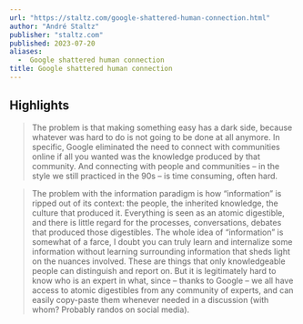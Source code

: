 ```yaml
---
url: "https://staltz.com/google-shattered-human-connection.html"
author: "André Staltz"
publisher: "staltz.com"
published: 2023-07-20
aliases:
  -  Google shattered human connection
title: Google shattered human connection
---
```


## Highlights
> The problem is that making something easy has a dark side, because whatever was hard to do is not going to be done at all anymore. In specific, Google eliminated the need to connect with communities online if all you wanted was the knowledge produced by that community. And connecting with people and communities – in the style we still practiced in the 90s – is time consuming, often hard.

> The problem with the information paradigm is how “information” is ripped out of its context: the people, the inherited knowledge, the culture that produced it. Everything is seen as an atomic digestible, and there is little regard for the processes, conversations, debates that produced those digestibles. The whole idea of “information” is somewhat of a farce, I doubt you can truly learn and internalize some information without learning surrounding information that sheds light on the nuances involved. These are things that only knowledgeable people can distinguish and report on. But it is legitimately hard to know who is an expert in what, since – thanks to Google – we all have access to atomic digestibles from any community of experts, and can easily copy-paste them whenever needed in a discussion (with whom? Probably randos on social media).

